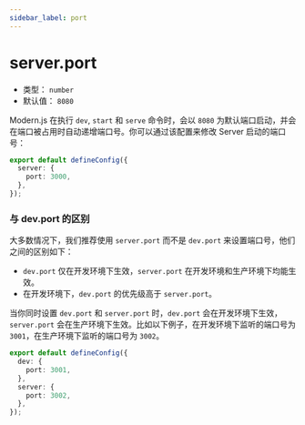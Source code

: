 ```yaml
---
sidebar_label: port
---
```


# server.port

- 类型： `number`
- 默认值： `8080`

Modern.js 在执行 `dev`, `start` 和 `serve` 命令时，会以 `8080` 为默认端口启动，并会在端口被占用时自动递增端口号。你可以通过该配置来修改 Server 启动的端口号：

```ts title="modern.config.ts"
export default defineConfig({
  server: {
    port: 3000,
  },
});
```

### 与 dev.port 的区别

大多数情况下，我们推荐使用 `server.port` 而不是 `dev.port` 来设置端口号，他们之间的区别如下：

- `dev.port` 仅在开发环境下生效，`server.port` 在开发环境和生产环境下均能生效。
- 在开发环境下，`dev.port` 的优先级高于 `server.port`。

当你同时设置 `dev.port` 和 `server.port` 时，`dev.port` 会在开发环境下生效，`server.port` 会在生产环境下生效。比如以下例子，在开发环境下监听的端口号为 `3001`，在生产环境下监听的端口号为 `3002`。

```ts title="modern.config.ts"
export default defineConfig({
  dev: {
    port: 3001,
  },
  server: {
    port: 3002,
  },
});
```
